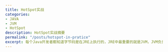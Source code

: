 ```yaml
---
title: HotSpot实战
categories:
- JAVA
- JVM
- HotSpot
description: HotSpot实战摘要
permalink: "/posts/hotspot-in-pratice"
excerpt: 每个Java开发者都知道字节码是在JRE上执行的，JRE中最重要的就是JVM，JVM负责分析和执行Java字节码。本书简单描述了HotSpot虚拟机的工作原理，包括HotSpot内核结构。
---
```

